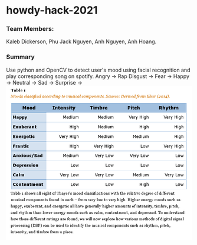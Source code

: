 # howdy-hack-2021

### Team Members:

Kaleb Dickerson, Phu Jack Nguyen, Anh Nguyen, Anh Hoang.

### Summary

Use python and OpenCV to detect user's mood using facial recognition and play corresponding song on spotify.
Angry -> Rap
Disgust ->
Fear ->
Happy ->
Neutral ->
Sad ->
Surprise ->
![alt text](Images/SpotifyEmotions.png)
